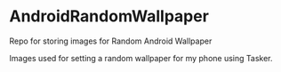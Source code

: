 # AndroidRandomWallpaper
Repo for storing images for Random Android Wallpaper

Images used for setting a random wallpaper for my phone using Tasker. 
